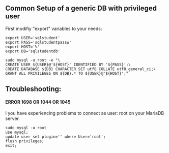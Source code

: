 ## Common Setup of a generic DB with privileged user

First modifiy "export" variables to your needs:
````
export USER='sqlstudent'
export PASS='sqlstudentpassw'
export HOST='%'
export DB='sqlstudentdb'

sudo mysql -u root -e "\
CREATE USER ${USER}@'${HOST}' IDENTIFIED BY '${PASS}';\
CREATE DATABASE ${DB} CHARACTER SET utf8 COLLATE utf8_general_ci;\
GRANT ALL PRIVILEGES ON ${DB}.* TO ${USER}@'${HOST}';"
````

## Troubleshooting:
#### ERROR 1698 OR 1044 OR 1045

I you have experiencing problems to connect as user: root on your MariaDB server.
````
sudo mysql -u root
use mysql;
update user set plugin='' where User='root';
flush privileges;
exit;
````
